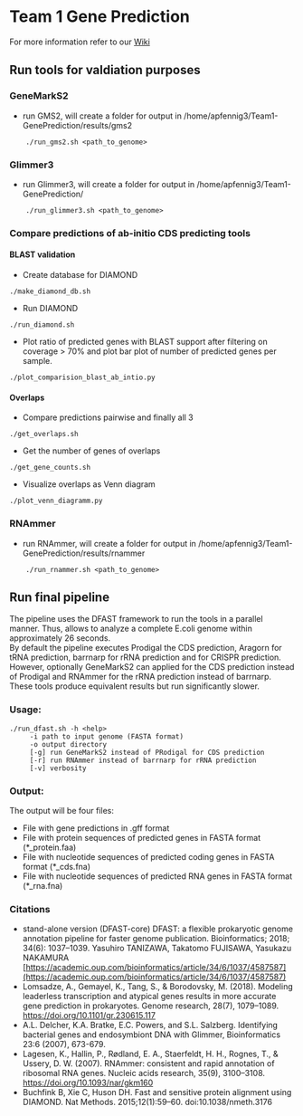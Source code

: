 # Team 1 Gene Prediction
For more information refer to our [Wiki](https://compgenomics2020.biosci.gatech.edu/Team_I_Gene_Prediction_Group)<br/>

## Run tools for valdiation purposes
### GeneMarkS2
- run GMS2, will create a folder for output in /home/apfennig3/Team1-GenePrediction/results/gms2<br/>
```
    ./run_gms2.sh <path_to_genome>
```
### Glimmer3 
- run Glimmer3, will create a folder for output in /home/apfennig3/Team1-GenePrediction/<br/>
```
    ./run_glimmer3.sh <path_to_genome> 
```

### Compare predictions of ab-initio CDS predicting tools
#### BLAST validation
- Create database for DIAMOND<br/>
```
./make_diamond_db.sh
```
- Run DIAMOND<br/>
```
./run_diamond.sh
```
- Plot ratio of predicted genes with BLAST support after filtering on coverage > 70% and plot bar plot of number of predicted genes per sample.<br/>
```
./plot_comparision_blast_ab_intio.py
```

#### Overlaps
- Compare predictions pairwise and finally all 3<br/>
```
./get_overlaps.sh
```
- Get the number of genes of overlaps<br/>
```
./get_gene_counts.sh
```
- Visualize overlaps as Venn diagram<br/>
```
./plot_venn_diagramm.py
```


### RNAmmer
- run RNAmmer, will create a folder for output in /home/apfennig3/Team1-GenePrediction/results/rnammer<br/>
```
    ./run_rnammer.sh <path_to_genome>
```

## Run final pipeline
The pipeline uses the DFAST framework to run the tools in a parallel manner. Thus, allows to analyze a complete E.coli genome within approximately 26 seconds.<br/>
By default the pipeline executes Prodigal the CDS prediction, Aragorn for tRNA prediction, barrnarp for rRNA prediction and for CRISPR prediction. However, optionally GeneMarkS2 can applied for the CDS prediction instead of Prodigal and RNAmmer for the rRNA prediction instead of barrnarp. These tools produce equivalent results but run significantly slower.<br/>

### Usage:
```
./run_dfast.sh -h <help>
     -i path to input genome (FASTA format) 
     -o output directory
     [-g] run GeneMarkS2 instead of PRodigal for CDS prediction
     [-r] run RNAmmer instead of barrnarp for rRNA prediction 
     [-v] verbosity
```

### Output:
The output will be four files:
* File with gene predictions in .gff format
* File with protein sequences of predicted genes in FASTA format (*_protein.faa)
* File with nucleotide sequences of predicted coding genes in FASTA format (*_cds.fna)
* File with nucleotide sequences of predicted RNA genes in FASTA format (*_rna.fna)

### Citations
* stand-alone version (DFAST-core)
DFAST: a flexible prokaryotic genome annotation pipeline for faster genome publication.
Bioinformatics; 2018; 34(6): 1037–1039.
Yasuhiro TANIZAWA, Takatomo FUJISAWA, Yasukazu NAKAMURA
[https://academic.oup.com/bioinformatics/article/34/6/1037/4587587](https://academic.oup.com/bioinformatics/article/34/6/1037/4587587)
* Lomsadze, A., Gemayel, K., Tang, S., & Borodovsky, M. (2018). Modeling leaderless transcription and atypical genes results in more accurate gene prediction in prokaryotes. Genome research, 28(7), 1079–1089. https://doi.org/10.1101/gr.230615.117
* A.L. Delcher, K.A. Bratke, E.C. Powers, and S.L. Salzberg. Identifying bacterial genes and endosymbiont DNA with Glimmer, Bioinformatics 23:6 (2007), 673-679.
* Lagesen, K., Hallin, P., Rødland, E. A., Staerfeldt, H. H., Rognes, T., & Ussery, D. W. (2007). RNAmmer: consistent and rapid annotation of ribosomal RNA genes. Nucleic acids research, 35(9), 3100–3108. https://doi.org/10.1093/nar/gkm160
* Buchfink B, Xie C, Huson DH. Fast and sensitive protein alignment using DIAMOND. Nat Methods. 2015;12(1):59–60. doi:10.1038/nmeth.3176
